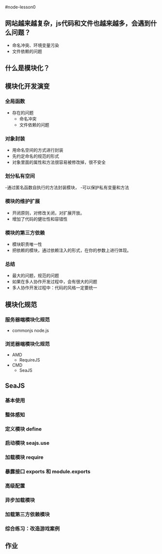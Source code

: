 #node-lesson0

## 网站越来越复杂，js代码和文件也越来越多，会遇到什么问题？
- 命名冲突、环境变量污染
- 文件依赖的问题

## 什么是模块化？

## 模块化开发演变

### 全局函数
- 存在的问题
  + 命名冲突
  + 文件依赖的问题

### 对象封装
- 用命名空间的方式进行封装
- 先约定命名的规范的形式
- 对象里面的属性和方法很容易被修改掉，很不安全

### 划分私有空间
-通过匿名函数自执行的方法封装模块，
-可以保护私有变量和方法

### 模块的维护扩展
- 开闭原则，对修改关闭，对扩展开放。
- 增加了代码的健壮性和容错性

### 模块的第三方依赖
- 模块职责唯一性
- 把依赖的模块，通过依赖注入的形式，在你的参数上进行体现。

### 总结

- 最大的问题，规范的问题
- 如果在多人协作开发过程中，会有很大的问题
- 多人协作开发过程中：代码的风格一定要统一

## 模块化规范

### 服务器端模块化规范
- commonjs node.js

### 浏览器端模块化规范
- AMD
    + RequireJS
- CMD
    + SeaJS

## SeaJS

### 基本使用

### 整体感知

### 定义模块 define

### 启动模块 seajs.use

### 加载模块 require

### 暴露接口 exports 和 module.exports

### 高级配置

### 异步加载模块

### 加载第三方依赖模块

### 综合练习：改造游戏案例



## 作业
